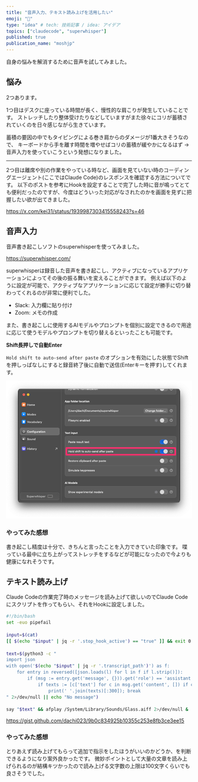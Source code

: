 ```yaml
---
title: "音声入力、テキスト読み上げを活用したい"
emoji: "🎤"
type: "idea" # tech: 技術記事 / idea: アイデア
topics: ["claudecode", "superwhisper"]
published: true
publication_name: "moshjp"
---
```


自身の悩みを解消するために音声を試してみました。

## 悩み

2つあります。

1つ目はデスクに座っている時間が長く、慢性的な肩こりが発生していることです。
ストレッチしたり整体受けたりなどしていますがまた徐々にコリが蓄積されていくのを日々感じながら生きています。

蓄積の要因の中でもタイピングによる巻き肩からのダメージが1番大きそうなので、
キーボードから手を離す時間を増やせばコリの蓄積が緩やかになるはず → 音声入力を使っていこうという発想になりました。

---
2つ目は離席や別の作業をやっている時など、画面を見ていない時のコーディングエージェント(ここではClaude Code)のレスポンスを確認する方法についてです。
以下のポストを参考にHookを設定することで完了した時に音が鳴ってとても便利だったのですが、今度はどういった対応がなされたのかを画面を見ずに把握したい欲が出てきました。

https://x.com/kei31/status/1939987303415558243?s=46

## 音声入力

音声書き起こしソフトのsuperwhisperを使ってみました。

https://superwhisper.com/

superwhisperは録音した音声を書き起こし、アクティブになっているアプリケーションによってその後の振る舞いを変えることができます。
例えば以下のように設定が可能で、アクティブなアプリケーションに応じて設定が勝手に切り替わってくれるのが非常に便利でした。

- Slack: 入力欄に貼り付け
- Zoom: メモの作成

また、書き起こしに使用するAIモデルやプロンプトを個別に設定できるので用途に応じて使うモデルやプロンプトを切り替えるといったことも可能です。

**Shift長押しで自動Enter**

`Hold shift to auto-send after paste` のオプションを有効にした状態でShiftを押しっぱなしにすると録音終了後に自動で送信(Enterキーを押す)してくれます。

![](/images/5bfa5f78bbc1bf/hold-shift.png)

### やってみた感想

書き起こし精度は十分で、きちんと言ったことを入力できていた印象です。
喋っている最中に立ち上がってストレッチをするなどが可能になったので今よりも健康になれそうです。

## テキスト読み上げ

Claude Codeの作業完了時のメッセージを読み上げて欲しいのでClaude Codeにスクリプトを作ってもらい、それをHookに設定しました。

```sh
#!/bin/bash
set -euo pipefail

input=$(cat)
[[ $(echo "$input" | jq -r '.stop_hook_active') == "true" ]] && exit 0

text=$(python3 -c "
import json
with open('$(echo "$input" | jq -r '.transcript_path')') as f:
    for entry in reversed([json.loads(l) for l in f if l.strip()]):
        if (msg := entry.get('message', {})).get('role') == 'assistant':
            if texts := [c['text'] for c in msg.get('content', []) if c.get('type') == 'text']:
                print(' '.join(texts)[:300]); break
" 2>/dev/null || echo "No message")

say "$text" && afplay /System/Library/Sounds/Glass.aiff 2>/dev/null &
```

https://gist.github.com/dachi023/9b0c834925b10355c253e8fb3ce3ee15


### やってみた感想

とりあえず読み上げてもらって追加で指示をしたほうがいいのかどうか、を判断できるようになり案外良かったです。
微妙ポイントとして大量の文章を読み上げられるのが結構キツかったので読み上げる文字数の上限は100文字くらいでも良さそうでした。

